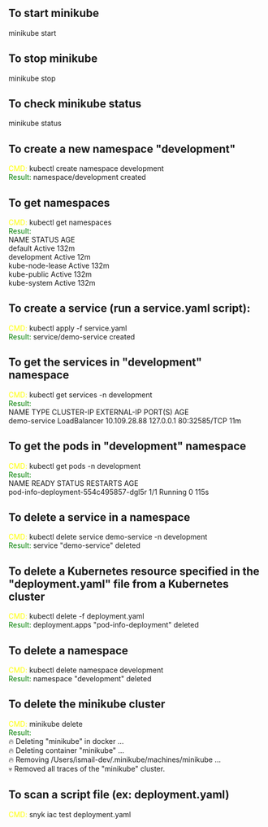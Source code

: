 ## To start minikube

minikube start

## To stop minikube

minikube stop

## To check minikube status

minikube status

## To create a new namespace "development"

<span style="color:yellow;">CMD:</span> kubectl create namespace development<br/>
<span style="color:green;">Result:</span> namespace/development created

## To get namespaces

<span style="color:yellow;">CMD:</span> kubectl get namespaces<br/>
<span style="color:green;">Result:</span><br/>
NAME STATUS AGE<br/>
default Active 132m<br/>
development Active 12m<br/>
kube-node-lease Active 132m<br/>
kube-public Active 132m<br/>
kube-system Active 132m

## To create a service (run a service.yaml script):

<span style="color:yellow;">CMD:</span> kubectl apply -f service.yaml<br/>
<span style="color:green;">Result:</span> service/demo-service created<br/>

## To get the services in "development" namespace

<span style="color:yellow;">CMD:</span> kubectl get services -n development<br/>
<span style="color:green;">Result:</span><br/>
NAME TYPE CLUSTER-IP EXTERNAL-IP PORT(S) AGE<br/>
demo-service LoadBalancer 10.109.28.88 127.0.0.1 80:32585/TCP 11m

## To get the pods in "development" namespace

<span style="color:yellow;">CMD:</span> kubectl get pods -n development<br/>
<span style="color:green;">Result:</span><br/>
NAME READY STATUS RESTARTS AGE<br/>
pod-info-deployment-554c495857-dgl5r 1/1 Running 0 115s

## To delete a service in a namespace

<span style="color:yellow;">CMD:</span> kubectl delete service demo-service -n development<br/>
<span style="color:green;">Result:</span> service "demo-service" deleted

## To delete a Kubernetes resource specified in the "deployment.yaml" file from a Kubernetes cluster

<span style="color:yellow;">CMD:</span> kubectl delete -f deployment.yaml<br/>
<span style="color:green;">Result:</span> deployment.apps "pod-info-deployment" deleted

## To delete a namespace

<span style="color:yellow;">CMD:</span> kubectl delete namespace development<br/>
<span style="color:green;">Result:</span> namespace "development" deleted

## To delete the minikube cluster

<span style="color:yellow;">CMD:</span> minikube delete<br/>
<span style="color:green;">Result:</span><br/>
🔥 Deleting "minikube" in docker ...<br/>
🔥 Deleting container "minikube" ...<br/>
🔥 Removing /Users/ismail-dev/.minikube/machines/minikube ...<br/>
💀 Removed all traces of the "minikube" cluster.

## To scan a script file (ex: deployment.yaml)

<span style="color:yellow;">CMD:</span> snyk iac test deployment.yaml

